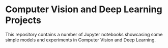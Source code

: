 # Computer Vision and Deep Learning Projects

This repository contains a number of Jupyter notebooks showcasing some simple models and experiments in Computer Vision and Deep Learning.